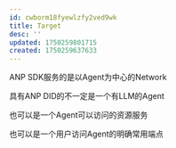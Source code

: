 ```yaml
---
id: cwborm18fyewlzfy2ved9wk
title: Target
desc: ''
updated: 1750259801715
created: 1750259637633
---
```

ANP SDK服务的是以Agent为中心的Network

具有ANP DID的不一定是一个有LLM的Agent

也可以是一个Agent可以访问的资源服务

也可以是一个用户访问Agent的明确常用端点
